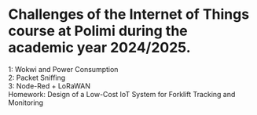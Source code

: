# Challenges of the Internet of Things course at Polimi during the academic year 2024/2025.

1: Wokwi and Power Consumption  
2: Packet Sniffing  
3: Node-Red + LoRaWAN  
Homework: Design of a Low-Cost IoT System for Forklift Tracking and Monitoring  
